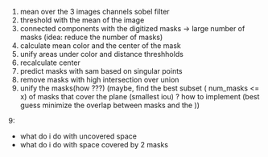 1. mean over the 3 images channels sobel filter 
2. threshold with the mean of the image
3. connected components with the digitized masks -> large number of masks (idea: reduce the number of masks)
4. calculate mean color and the center of the mask
5. unify areas under color and distance threshholds
6. recalculate center
7. predict masks with sam based on singular points
8. remove masks with high intersection over union
9. unify the masks(how ???) (maybe, find the best subset ( num_masks <= x) of masks that cover the plane (smallest iou) ? how to implement (best guess minimize the overlap between masks and the ))

9: 
- what do i do with uncovered space
- what do i do with space covered by 2 masks